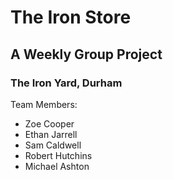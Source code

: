 # The Iron Store

## A Weekly Group Project
### The Iron Yard, Durham


Team Members:
- Zoe Cooper
- Ethan Jarrell
- Sam Caldwell
- Robert Hutchins
- Michael Ashton
